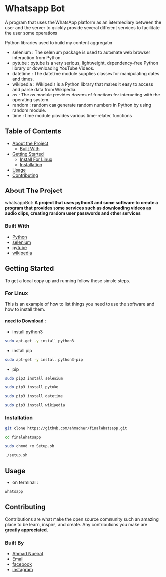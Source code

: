 # Whatsapp Bot

A program that uses the WhatsApp platform as an intermediary between the user and the server
to quickly provide several different services to facilitate the user some operations

Python libraries used to build my content aggregator

* selenium : The selenium package is used to automate web browser interaction from Python.
* pytube : pytube is a very serious, lightweight, dependency-free Python library or downloading YouTube Videos.
* datetime : The datetime module supplies classes for manipulating dates and times.
* wikipedia : Wikipedia is a Python library that makes it easy to access and parse data from Wikipedia.
* os : The os module provides dozens of functions for interacting with the operating system.
* random : random can generate random numbers in Python by using random module. 
* time : time module provides various time-related functions
<!-- TABLE OF CONTENTS -->
## Table of Contents

* [About the Project](#about-the-project)
  * [Built With](#built-with)
* [Getting Started](#getting-started)
  * [Install For Linux](#For-Linux)
  * [Installation](#installation)
* [Usage](#usage)
* [Contributing](#contributing)

<!-- ABOUT THE PROJECT -->
## About The Project

whatsappBot:
**A project that uses python3 and some software to create a program that provides some services such as downloading videos as audio clips, creating random user passwords and other services**


### Built With

* [Python](https://www.python.org/)
* [selenium](https://pypi.org/project/selenium/)
* [pytube](https://pypi.org/project/pytube/)
* [wikipedia](https://pypi.org/project/wikipedia/)

<!-- GETTING STARTED -->
## Getting Started

To get a local copy up and running follow these simple steps.

### For Linux
This is an example of how to list things you need to use the software and how to install them.

#### need to Download :

* install python3 
```sh
sudo apt-get -y install python3
```
* install pip
```sh
sudo apt-get -y install python3-pip
```

* pip
```sh
sudo pip3 install selenium
```
```sh
sudo pip3 install pytube
```
```sh
sudo pip3 install datetime
```
```sh
sudo pip3 install wikipedia
```
### Installation
 
```sh
git clone https://github.com/ahmadner/finalWhatsapp.git
```
```sh
cd finalWhatsapp
```
```sh
sudo chmod +x Setup.sh
```
```sh
./setup.sh
```

## Usage

* on terminal :
```sh
whatsapp
```
## Contributing

Contributions are what make the open source community such an amazing place to be learn, inspire, and create. Any contributions you make are **greatly appreciated**.

### Built By

* [Ahmad Nueirat](https://www.github.com/ahmadner)
* <a href=mailto:ahmadmnueirat@gmail.com? > Email </a>
* [facebook](https://www.facebook.com/ahmadner0/)
* [instagram](https://www.instagram.com/ahmad.ner_/)
